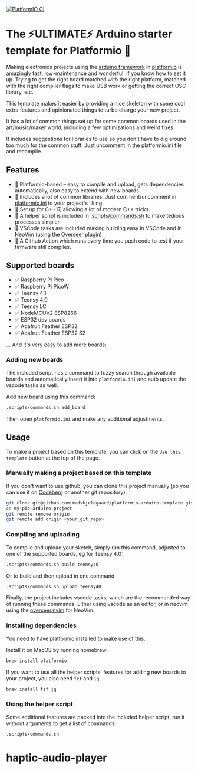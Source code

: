 [![PlatformIO CI](https://github.com/madskjeldgaard/platformio-arduino-template/actions/workflows/build.yml/badge.svg)](https://github.com/madskjeldgaard/platformio-arduino-template/actions/workflows/build.yml)

# The ⚡ULTIMATE⚡ Arduino starter template for Platformio 🐩

Making electronics projects using the [arduino framework](https://www.arduino.cc/) in [platformio](https://platformio.org/) is amazingly fast, low-maintenance and wonderful. If you know how to set it up. Trying to get the right board matched with the right platform, matched with the right compiler flags to make USB work or getting the correct OSC library, etc.

This template makes it easier by providing a nice skeleton with some cool extra features and opinionated things to turbo charge your new project.

It has a lot of common things set up for some common boards used in the art/music/maker world, including a few optimizations and weird fixes. 

It includes suggestions for libraries to use so you don't have to dig around too much for the common stuff. Just uncomment in the platformio.ini file and recompile.

## Features

- 🐩 Platformio-based – easy to compile and upload, gets dependencies automatically, also easy to extend with new boards
- 🐩 Includes a lot of common libraries. Just comment/uncomment in [platformio.ini](platformio.ini) to your project's liking.
- 🐩 Set up for C++17, allowing a lot of modern C++ tricks.
- 🐩 A helper script is included in [.scripts/commands.sh](.scripts/commands.sh) to make tedious processes simpler.
- 🐩 VSCode tasks are included making building easy in VSCode and in NeoVim (using the Overseer plugin)
- 🐩 A Github Action which runs every time you push code to test if your firmware still compiles.

## Supported boards

- ✅ Raspberry Pi Pico
- ✅ Raspberry Pi PicoW
- ✅ Teensy 4.1
- ✅ Teensy 4.0
- ✅ Teensy LC
- ✅ NodeMCUV2 ESP8266 
- ✅ ESP32 dev boards
- ✅ Adafruit Feather ESP32
- ✅ Adafruit Feather ESP32 S2

... And it's very easy to add more boards:

### Adding new boards

The included script has a command to fuzzy search through available boards and automatically insert it into `platformio.ini` and auto update the vscode tasks as well.
 
Add new board using this command:
```bash
.scripts/commands.sh add_board
```

Then open `platformio.ini` and make any additional adjustments.

## Usage

To make a project based on this template, you can click on the `Use this template` button at the top of the page. 

### Manually making a project based on this template

If you don't want to use github, you can clone this project manually (so you can use it on [Codeberg](https://codeberg.org/) or another git repository):

```bash
git clone git@github.com:madskjeldgaard/platformio-arduino-template.git my-pio-arduino-project
cd my-pio-arduino-project
git remote remove origin
git remote add origin <your_git_repo>
```

### Compiling and uploading

To compile and upload your sketch, simply run this command, adjusted to one of the supported boards, eg for Teensy 4.0:

```bash
.scripts/commands.sh build teensy40
```

Or to build and then upload in one command:
```bash
.scripts/commands.sh upload teensy40
```

Finally, the project includes vscode tasks, which are the recommended way of running these commands. Either using vscode as an editor, or in neovim using the [overseer.nvim](https://github.com/stevearc/overseer.nvim) for NeoVim.

### Installing dependencies

You need to have platformio installed to make use of this.

Install it on MacOS by running homebrew:

```bash
brew install platformio
```
If you want to use all the helper scripts' features for adding new boards to your project, you also need `fzf` and `jq`:

```bash
brew install fzf jq
```

### Using the helper script

Some additional features are packed into the included helper script, run it without arguments to get a list of commands:

```bash
.scripts/commands.sh
```
# haptic-audio-player
